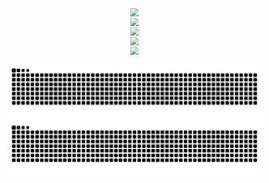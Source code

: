 <div align="center">
  <img src="https://komarev.com/ghpvc/?username=voxten&style=flat-square&color=grey" width="250px">
</div>
<div align="center">
  <img src="https://github-readme-stats.vercel.app/api?username=voxten&theme=onedark&show_icons=true&count_private=true">
</div>
<div align="center">
  <img src="https://github-readme-stats.vercel.app/api/top-langs/?username=voxten&theme=onedark" width="495px">
</div>

<div align="center">
  <img src="https://github-readme-streak-stats.herokuapp.com/?user=voxten&theme=onedark">
</div>

<div align="center">
  <img src="https://github-profile-trophy.vercel.app/?username=voxten&theme=onedark">
</div>




![github contribution grid snake animation](https://raw.githubusercontent.com/voxten/voxten/output/github-contribution-grid-snake-dark.svg#gh-dark-mode-only)![github contribution grid snake animation](https://raw.githubusercontent.com/voxten/voxten/output/github-contribution-grid-snake.svg#gh-light-mode-only)
